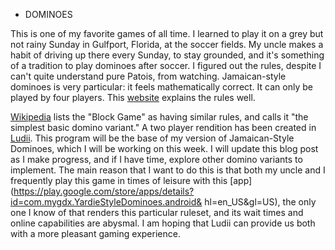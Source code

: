 - DOMINOES

This is one of my favorite games of all time. I learned to play it on a grey but not rainy Sunday in 
Gulfport, Florida, at the soccer fields. My uncle makes a habit of driving up there every Sunday, to 
stay grounded, and it's something of a tradition to play dominoes after soccer. I figured out the 
rules, despite I can't quite understand pure Patois, from watching. Jamaican-style dominoes is very 
particular: it feels mathematically correct. It can only be played by four players. This [website](https://jamaicans.com/dominoesjastyle/) explains the rules well. 

[Wikipedia](https://en.wikipedia.org/wiki/List_of_domino_games#Block_Game) lists the "Block Game" as 
having similar rules, and calls it "the simplest basic domino variant." A two player rendition has been 
created in [Ludii](https://ludii.games/details.php?keyword=Block). This program will be the base of my 
version of Jamaican-Style Dominoes, which I will be working on this week. I will update this blog post 
as I make progress, and if I have time, explore other domino variants to implement. The main reason 
that I want to do this is that both my uncle and I frequently play this game in times of leisure with 
this [app](https://play.google.com/store/apps/details?id=com.mygdx.YardieStyleDominoes.android&
hl=en_US&gl=US), the only one I know of that renders this particular ruleset, and its wait times and 
online capabilities are abysmal. I am hoping that Ludii can provide us both with a more pleasant gaming 
experience.
